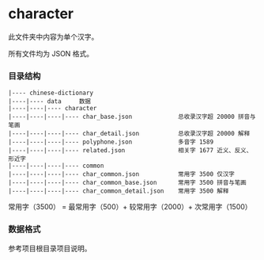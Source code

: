 # character

此文件夹中内容为单个汉字。

所有文件均为 JSON 格式。

### 目录结构

```text
|---- chinese-dictionary
|----|---- data     数据
|----|----|---- character
|----|----|----|---- char_base.json             总收录汉字超 20000 拼音与笔画
|----|----|----|---- char_detail.json           总收录汉字超 20000 解释
|----|----|----|---- polyphone.json             多音字 1589
|----|----|----|---- related.json               相关字 1677 近义、反义、形近字
|----|----|----|---- common
|----|----|----|---- char_common.json           常用字 3500 仅汉字
|----|----|----|---- char_common_base.json      常用字 3500 拼音与笔画
|----|----|----|---- char_common_detail.json    常用字 3500 解释
```

常用字（3500） = 最常用字（500）+ 较常用字（2000）+ 次常用字（1500） 

### 数据格式

参考项目根目录项目说明。